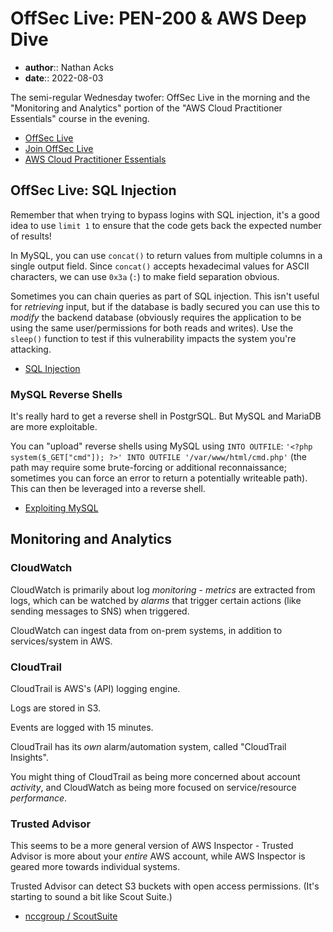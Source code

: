 # OffSec Live: PEN-200 & AWS Deep Dive

* **author**:: Nathan Acks
* **date**:: 2022-08-03

The semi-regular Wednesday twofer: OffSec Live in the morning and the "Monitoring and Analytics" portion of the "AWS Cloud Practitioner Essentials" course in the evening.

* [OffSec Live](https://www.offensive-security.com/offsec/offsec-live/)
* [Join OffSec Live](https://learn.offensive-security.com/offsec-live-webinars)
* [AWS Cloud Practitioner Essentials](https://www.aws.training/learningobject/curriculum?id=27076)

## OffSec Live: SQL Injection

Remember that when trying to bypass logins with SQL injection, it's a good idea to use `limit 1` to ensure that the code gets back the expected number of results!

In MySQL, you can use `concat()` to return values from multiple columns in a single output field. Since `concat()` accepts hexadecimal values for ASCII characters, we can use `0x3a` (`:`) to make field separation obvious.

Sometimes you can chain queries as part of SQL injection. This isn't useful for *retrieving* input, but if the database is badly secured you can use this to *modify* the backend database (obviously requires the application to be using the same user/permissions for both reads and writes). Use the `sleep()` function to test if this vulnerability impacts the system you're attacking.

* [SQL Injection](../notes/sql-injection.md)

### MySQL Reverse Shells

It's really hard to get a reverse shell in PostgrSQL. But MySQL and MariaDB are more exploitable.

You can "upload" reverse shells using MySQL using `INTO OUTFILE`: `'<?php system($_GET["cmd"]); ?>' INTO OUTFILE '/var/www/html/cmd.php'` (the path may require some brute-forcing or additional reconnaissance; sometimes you can force an error to return a potentially writeable path). This can then be leveraged into a reverse shell.

* [Exploiting MySQL](../notes/exploiting-mysql.md)

## Monitoring and Analytics

### CloudWatch

CloudWatch is primarily about log *monitoring* - *metrics* are extracted from logs, which can be watched by *alarms* that trigger certain actions (like sending messages to SNS) when triggered.

CloudWatch can ingest data from on-prem systems, in addition to services/system in AWS.

### CloudTrail

CloudTrail is AWS's (API) logging engine.

Logs are stored in S3.

Events are logged with 15 minutes.

CloudTrail has its *own* alarm/automation system, called "CloudTrail Insights".

You might thing of CloudTrail as being more concerned about account *activity*, and CloudWatch as being more focused on service/resource *performance*.

### Trusted Advisor

This seems to be a more general version of AWS Inspector - Trusted Advisor is more about your *entire* AWS account, while AWS Inspector is geared more towards individual systems.

Trusted Advisor can detect S3 buckets with open access permissions. (It's starting to sound a bit like Scout Suite.)

* [nccgroup / ScoutSuite](https://github.com/nccgroup/ScoutSuite)
